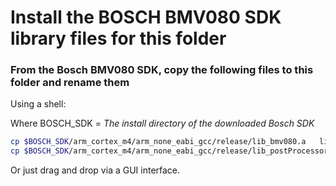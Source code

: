 # Install the BOSCH BMV080 SDK library files for this folder

### From the Bosch BMV080 SDK, copy the following files to this folder and rename them

Using a shell:

Where BOSCH_SDK = *The install directory of the downloaded Bosch SDK*

```sh
cp $BOSCH_SDK/arm_cortex_m4/arm_none_eabi_gcc/release/lib_bmv080.a   libbmv080.a
cp $BOSCH_SDK/arm_cortex_m4/arm_none_eabi_gcc/release/lib_postProcessor.a   libpostProcessor.a
```

Or just drag and drop via a GUI interface.
